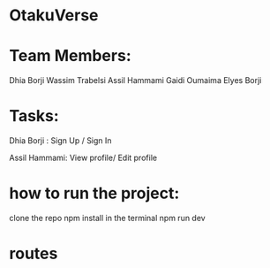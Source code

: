 # OtakuVerse

# Team Members:
Dhia Borji
Wassim Trabelsi
Assil Hammami
Gaidi Oumaima
Elyes Borji

# Tasks:
Dhia Borji : Sign Up / Sign In


Assil Hammami: View profile/ Edit profile




# how to run the project:
 clone the repo
 npm install in the terminal
 npm run dev 
 # routes
 

